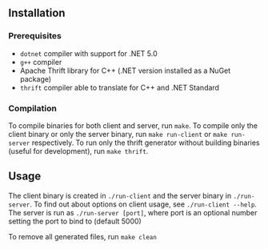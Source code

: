 ## Installation
### Prerequisites
- `dotnet` compiler with support for .NET 5.0
- `g++` compiler
- Apache Thrift library for C++ (.NET version installed as a NuGet package)
- `thrift` compiler able to translate for C++ and .NET Standard

### Compilation
To compile binaries for both client and server, run `make`. 
To compile only the client binary or only the server binary, run `make run-client` or `make run-server` respectively. 
To run only the thrift generator without building binaries (useful for development), run `make thrift`.

## Usage
The client binary is created in `./run-client` and the server binary in `./run-server`.
To find out about options on client usage, see `./run-client --help`.
The server is run as `./run-server [port]`, where port is an optional number setting the port to bind to (default 5000)

To remove all generated files, run `make clean`
